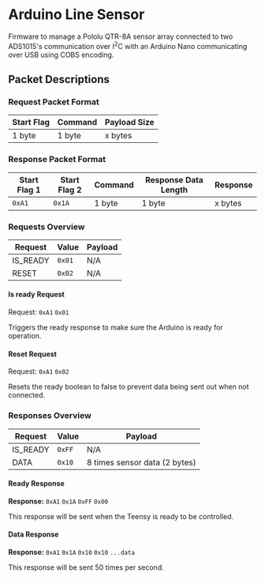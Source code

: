 # Arduino Line Sensor
Firmware to manage a Pololu QTR-8A sensor array connected to two ADS1015's communication over I<sup>2</sup>C with an Arduino Nano communicating over USB using COBS encoding.

## Packet Descriptions

### Request Packet Format

| Start Flag | Command | Payload Size |
|------------|---------|--------------|
| 1 byte     | 1 byte  | x bytes      |

### Response Packet Format

| Start Flag 1 | Start Flag 2 | Command | Response Data Length | Response |
|--------------|--------------|---------|----------------------|----------|
| `0xA1`       | `0x1A`       | 1 byte  | 1 byte               | x bytes  |

### Requests Overview

| Request  | Value  | Payload |
|----------|--------|---------|
| IS_READY | `0x01` | N/A     |
| RESET    | `0x02` | N/A     |

#### Is ready Request
Request: `0xA1` `0x01`

Triggers the ready response to make sure the Arduino is ready for operation.

#### Reset Request
Request: `0xA1` `0x02`

Resets the ready boolean to false to prevent data being sent out when not connected.

### Responses Overview

| Request  | Value  | Payload                       |
|----------|--------|-------------------------------|
| IS_READY | `0xFF` | N/A                           |
| DATA     | `0x10` | 8 times sensor data (2 bytes) |

#### Ready Response
**Response:** `0xA1` `0x1A` `0xFF` `0x00`

This response will be sent when the Teensy is ready to be controlled.

#### Data Response
**Response:** `0xA1` `0x1A` `0x10` `0x10` `...data`

This response will be sent 50 times per second.
